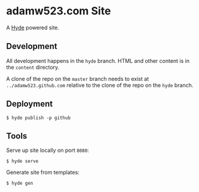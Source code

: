 # adamw523.com Site

A [Hyde](http://hyde.github.com/) powered site.

## Development

All development happens in the `hyde` branch. 
HTML and other content is in the `content` directory.

A clone of the repo on the `master` branch needs to exist at 
`../adamw523.github.com` relative to the clone of the repo
on the `hyde` branch.

## Deployment

```
$ hyde publish -p github
```

## Tools

Serve up site locally on port `8080`:

```
$ hyde serve
```

Generate site from templates:

```
$ hyde gen
```